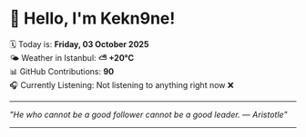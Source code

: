 # 👋 Hello, I'm Kekn9ne!

🗓️ Today is: **Friday, 03 October 2025**  
🌤️ Weather in Istanbul: **⛅️  +20°C**  
📊 GitHub Contributions: **90**  
🎧 Currently Listening: Not listening to anything right now ❌

---

_"He who cannot be a good follower cannot be a good leader. — *Aristotle*"_

---
